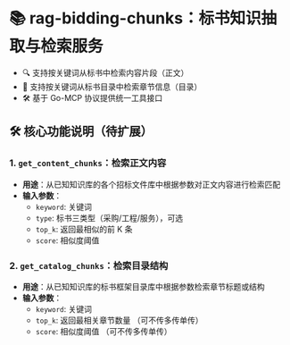 # 📚 rag-bidding-chunks：标书知识抽取与检索服务

- 🔍 支持按关键词从标书中检索内容片段（正文）
- 📁 支持按关键词从标书目录中检索章节信息（目录）
- 🛠 基于 Go-MCP 协议提供统一工具接口

## 🛠 核心功能说明（待扩展）

### 1. `get_content_chunks`：检索正文内容

- **用途**：从已知知识库的各个招标文件库中根据参数对正文内容进行检索匹配
- **输入参数**：
    - `keyword`: 关键词
    - `type`: 标书三类型（采购/工程/服务），可选
    - `top_k`: 返回最相似的前 K 条
    - `score`: 相似度阈值

### 2. `get_catalog_chunks`：检索目录结构

- **用途**：从已知知识库的标书框架目录库中根据参数检索章节标题或结构
- **输入参数**：
    - `keyword`: 关键词
    - `top_k`: 返回最相关章节数量 （可不传多传单传）
    - `score`: 相似度阈值 （可不传多传单传）
